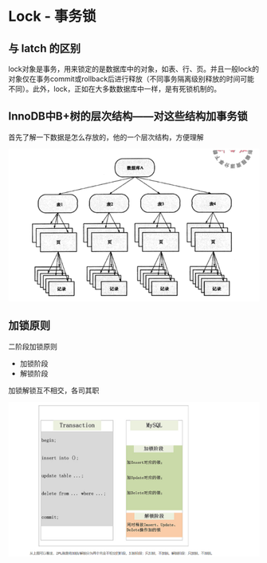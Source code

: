 # Lock - 事务锁

## 与 latch 的区别

lock对象是事务，用来锁定的是数据库中的对象，如表、行、页。并且一般lock的对象仅在事务commit或rollback后进行释放（不同事务隔离级别释放的时间可能不同）。此外，lock，正如在大多数数据库中一样，是有死锁机制的。

## InnoDB中B+树的层次结构——对这些结构加事务锁

首先了解一下数据是怎么存放的，他的一个层次结构，方便理解



![1.5.8.InnoDB中B+树的层次结构](../..//mysql-image/1.5.8.InnoDB%E4%B8%ADB%2B%E6%A0%91%E7%9A%84%E5%B1%82%E6%AC%A1%E7%BB%93%E6%9E%84.jpg)

## 加锁原则

二阶段加锁原则

- 加锁阶段
- 解锁阶段

加锁解锁互不相交，各司其职

![1.5.6.二阶段加锁原则.jpg](../..//mysql-image/1.5.6.%E4%BA%8C%E9%98%B6%E6%AE%B5%E5%8A%A0%E9%94%81%E5%8E%9F%E5%88%99.jpg)

